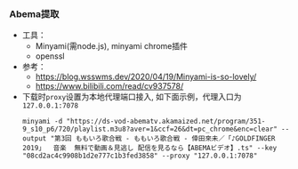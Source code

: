 ### Abema提取
- 工具：
  - Minyami(需node.js), minyami chrome插件
  - openssl
- 参考：
  - https://blog.wsswms.dev/2020/04/19/Minyami-is-so-lovely/
  - https://www.bilibili.com/read/cv937578/
- 下载时```proxy```设置为本地代理端口接入, 如下面示例，代理入口为```127.0.0.1:7078```
  ```
  minyami -d "https://ds-vod-abematv.akamaized.net/program/351-9_s10_p6/720/playlist.m3u8?aver=1&ccf=26&dt=pc_chrome&enc=clear" --output "第3回 ももいろ歌合戦 - ももいろ歌合戦 - 倖田來未／「♪GOLDFINGER 2019」  音楽  無料で動画＆見逃し 配信を見るなら【ABEMAビデオ】.ts" --key "08cd2ac4c9908b1d2e777c1b3fed3858" --proxy "127.0.0.1:7078"
  ```